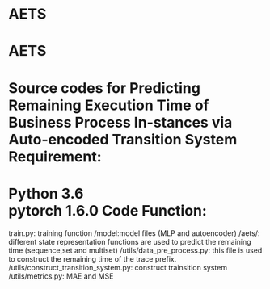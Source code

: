 # AETS
AETS
=======
Source codes for Predicting Remaining Execution Time of Business Process In-stances via Auto-encoded Transition System
Requirement:
=======
Python 3.6  
pytorch 1.6.0
Code Function:
=======
train.py: training function
/model:model files (MLP and autoencoder)
/aets/: different state representation functions are used to predict the remaining time (sequence,set and multiset)
/utils/data_pre_process.py: this file is used to construct the remaining time of the trace prefix.
/utils/construct_transition_system.py: construct trainsition system
/utils/metrics.py: MAE and MSE

